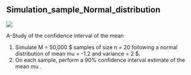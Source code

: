 ##  Simulation_sample_Normal_distribution

![](pictures/CI.png)


A-Study of the confidence interval of the mean
1. Simulate  M = 50,000 $ samples of size  n = 20  following a normal distribution of mean mu = -1.2  and variance = 2 $.
2. On each sample, perform a  90%  confidence interval estimate of the mean  mu .
